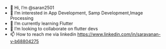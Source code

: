 - 👋 Hi, I’m @saran2501
- 👀 I’m interested in App Development, Samp Development,Image Processing
- 🌱 I’m currently learning Flutter
- 💞️ I’m looking to collaborate on flutter devs  
- 📫 How to reach me via linkedin https://www.linkedin.com/in/saravanan-v-b68804275


